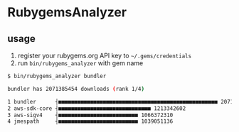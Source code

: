 # RubygemsAnalyzer

## usage

1. register your rubygems.org API key to `~/.gems/credentials`
2. run `bin/rubygems_analyzer` with gem name

```sh
$ bin/rubygems_analyzer bundler

bundler has 2071385454 downloads (rank 1/4)

1 bundler      ┤■■■■■■■■■■■■■■■■■■■■■■■■■■■■■■■■■■■■■■■■■■■■■■■■■■ 2071385454
2 aws-sdk-core ┤■■■■■■■■■■■■■■■■■■■■■■■■■■■■■ 1213342602
3 aws-sigv4    ┤■■■■■■■■■■■■■■■■■■■■■■■■■ 1066372310
4 jmespath     ┤■■■■■■■■■■■■■■■■■■■■■■■■■ 1039051136
```
